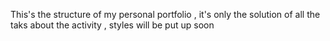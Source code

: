This's the structure of my personal portfolio , it's only the solution of all the taks about the activity , styles will be put up soon
